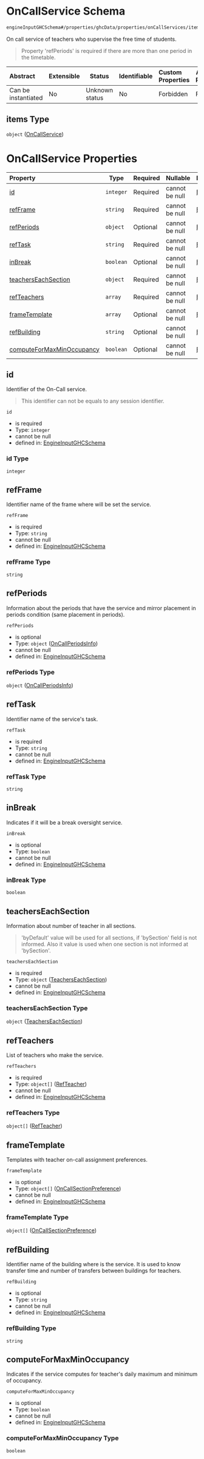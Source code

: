 # OnCallService Schema

```txt
engineInputGHCSchema#/properties/ghcData/properties/onCallServices/items
```

On call service of teachers who supervise the free time of students.


> Property 'refPeriods' is required if there are more than one period in the timetable.
>

| Abstract            | Extensible | Status         | Identifiable | Custom Properties | Additional Properties | Access Restrictions | Defined In                                                         |
| :------------------ | ---------- | -------------- | ------------ | :---------------- | --------------------- | ------------------- | ------------------------------------------------------------------ |
| Can be instantiated | No         | Unknown status | No           | Forbidden         | Forbidden             | none                | [ghc.schema.json\*](../out/ghc.schema.json "open original schema") |

## items Type

`object` ([OnCallService](ghc-properties-ghcdata-properties-oncallservices-oncallservice.md))

# OnCallService Properties

| Property                                                | Type      | Required | Nullable       | Defined by                                                                                                                                                                                                                                     |
| :------------------------------------------------------ | --------- | -------- | -------------- | :--------------------------------------------------------------------------------------------------------------------------------------------------------------------------------------------------------------------------------------------- |
| [id](#id)                                               | `integer` | Required | cannot be null | [EngineInputGHCSchema](ghc-properties-ghcdata-properties-oncallservices-oncallservice-properties-id.md "engineInputGHCSchema#/properties/ghcData/properties/onCallServices/items/properties/id")                                               |
| [refFrame](#refframe)                                   | `string`  | Required | cannot be null | [EngineInputGHCSchema](ghc-properties-ghcdata-properties-oncallservices-oncallservice-properties-refframe.md "engineInputGHCSchema#/properties/ghcData/properties/onCallServices/items/properties/refFrame")                                   |
| [refPeriods](#refperiods)                               | `object`  | Optional | cannot be null | [EngineInputGHCSchema](ghc-properties-ghcdata-properties-oncallservices-oncallservice-properties-oncallperiodsinfo.md "engineInputGHCSchema#/properties/ghcData/properties/onCallServices/items/properties/refPeriods")                        |
| [refTask](#reftask)                                     | `string`  | Required | cannot be null | [EngineInputGHCSchema](ghc-properties-ghcdata-properties-oncallservices-oncallservice-properties-reftask.md "engineInputGHCSchema#/properties/ghcData/properties/onCallServices/items/properties/refTask")                                     |
| [inBreak](#inbreak)                                     | `boolean` | Optional | cannot be null | [EngineInputGHCSchema](ghc-properties-ghcdata-properties-oncallservices-oncallservice-properties-inbreak.md "engineInputGHCSchema#/properties/ghcData/properties/onCallServices/items/properties/inBreak")                                     |
| [teachersEachSection](#teacherseachsection)             | `object`  | Required | cannot be null | [EngineInputGHCSchema](ghc-properties-ghcdata-properties-oncallservices-oncallservice-properties-teacherseachsection.md "engineInputGHCSchema#/properties/ghcData/properties/onCallServices/items/properties/teachersEachSection")             |
| [refTeachers](#refteachers)                             | `array`   | Required | cannot be null | [EngineInputGHCSchema](ghc-properties-ghcdata-properties-oncallservices-oncallservice-properties-refteachers.md "engineInputGHCSchema#/properties/ghcData/properties/onCallServices/items/properties/refTeachers")                             |
| [frameTemplate](#frametemplate)                         | `array`   | Optional | cannot be null | [EngineInputGHCSchema](ghc-definitions-oncalltemplate.md "engineInputGHCSchema#/properties/ghcData/properties/onCallServices/items/properties/frameTemplate")                                                                                  |
| [refBuilding](#refbuilding)                             | `string`  | Optional | cannot be null | [EngineInputGHCSchema](ghc-properties-ghcdata-properties-oncallservices-oncallservice-properties-refbuilding.md "engineInputGHCSchema#/properties/ghcData/properties/onCallServices/items/properties/refBuilding")                             |
| [computeForMaxMinOccupancy](#computeformaxminoccupancy) | `boolean` | Optional | cannot be null | [EngineInputGHCSchema](ghc-properties-ghcdata-properties-oncallservices-oncallservice-properties-computeformaxminoccupancy.md "engineInputGHCSchema#/properties/ghcData/properties/onCallServices/items/properties/computeForMaxMinOccupancy") |

## id

Identifier of the On-Call service.


> This identifier can not be equals to any session identifier.
>

`id`

-   is required
-   Type: `integer`
-   cannot be null
-   defined in: [EngineInputGHCSchema](ghc-properties-ghcdata-properties-oncallservices-oncallservice-properties-id.md "engineInputGHCSchema#/properties/ghcData/properties/onCallServices/items/properties/id")

### id Type

`integer`

## refFrame

Identifier name of the frame where will be set the service.


`refFrame`

-   is required
-   Type: `string`
-   cannot be null
-   defined in: [EngineInputGHCSchema](ghc-properties-ghcdata-properties-oncallservices-oncallservice-properties-refframe.md "engineInputGHCSchema#/properties/ghcData/properties/onCallServices/items/properties/refFrame")

### refFrame Type

`string`

## refPeriods

Information about the periods that have the service and mirror placement in periods condition (same placement in periods).


`refPeriods`

-   is optional
-   Type: `object` ([OnCallPeriodsInfo](ghc-properties-ghcdata-properties-oncallservices-oncallservice-properties-oncallperiodsinfo.md))
-   cannot be null
-   defined in: [EngineInputGHCSchema](ghc-properties-ghcdata-properties-oncallservices-oncallservice-properties-oncallperiodsinfo.md "engineInputGHCSchema#/properties/ghcData/properties/onCallServices/items/properties/refPeriods")

### refPeriods Type

`object` ([OnCallPeriodsInfo](ghc-properties-ghcdata-properties-oncallservices-oncallservice-properties-oncallperiodsinfo.md))

## refTask

Identifier name of the service's task.


`refTask`

-   is required
-   Type: `string`
-   cannot be null
-   defined in: [EngineInputGHCSchema](ghc-properties-ghcdata-properties-oncallservices-oncallservice-properties-reftask.md "engineInputGHCSchema#/properties/ghcData/properties/onCallServices/items/properties/refTask")

### refTask Type

`string`

## inBreak

Indicates if it will be a break oversight service.


`inBreak`

-   is optional
-   Type: `boolean`
-   cannot be null
-   defined in: [EngineInputGHCSchema](ghc-properties-ghcdata-properties-oncallservices-oncallservice-properties-inbreak.md "engineInputGHCSchema#/properties/ghcData/properties/onCallServices/items/properties/inBreak")

### inBreak Type

`boolean`

## teachersEachSection

Information about number of teacher in all sections.


> 'byDefault' value will be used for all sections, if 'bySection' field is not informed. Also it value is used when one section is not informed at 'bySection'.
>

`teachersEachSection`

-   is required
-   Type: `object` ([TeachersEachSection](ghc-properties-ghcdata-properties-oncallservices-oncallservice-properties-teacherseachsection.md))
-   cannot be null
-   defined in: [EngineInputGHCSchema](ghc-properties-ghcdata-properties-oncallservices-oncallservice-properties-teacherseachsection.md "engineInputGHCSchema#/properties/ghcData/properties/onCallServices/items/properties/teachersEachSection")

### teachersEachSection Type

`object` ([TeachersEachSection](ghc-properties-ghcdata-properties-oncallservices-oncallservice-properties-teacherseachsection.md))

## refTeachers

List of teachers who make the service.


`refTeachers`

-   is required
-   Type: `object[]` ([RefTeacher](ghc-properties-ghcdata-properties-oncallservices-oncallservice-properties-refteachers-refteacher.md))
-   cannot be null
-   defined in: [EngineInputGHCSchema](ghc-properties-ghcdata-properties-oncallservices-oncallservice-properties-refteachers.md "engineInputGHCSchema#/properties/ghcData/properties/onCallServices/items/properties/refTeachers")

### refTeachers Type

`object[]` ([RefTeacher](ghc-properties-ghcdata-properties-oncallservices-oncallservice-properties-refteachers-refteacher.md))

## frameTemplate

Templates with teacher on-call assignment preferences.


`frameTemplate`

-   is optional
-   Type: `object[]` ([OnCallSectionPreference](ghc-definitions-oncalltemplate-oncallsectionpreference.md))
-   cannot be null
-   defined in: [EngineInputGHCSchema](ghc-definitions-oncalltemplate.md "engineInputGHCSchema#/properties/ghcData/properties/onCallServices/items/properties/frameTemplate")

### frameTemplate Type

`object[]` ([OnCallSectionPreference](ghc-definitions-oncalltemplate-oncallsectionpreference.md))

## refBuilding

Identifier name of the building where is the service. It is used to know transfer time and number of transfers between buildings for teachers.


`refBuilding`

-   is optional
-   Type: `string`
-   cannot be null
-   defined in: [EngineInputGHCSchema](ghc-properties-ghcdata-properties-oncallservices-oncallservice-properties-refbuilding.md "engineInputGHCSchema#/properties/ghcData/properties/onCallServices/items/properties/refBuilding")

### refBuilding Type

`string`

## computeForMaxMinOccupancy

Indicates if the service computes for teacher's daily maximum and minimum of occupancy.


`computeForMaxMinOccupancy`

-   is optional
-   Type: `boolean`
-   cannot be null
-   defined in: [EngineInputGHCSchema](ghc-properties-ghcdata-properties-oncallservices-oncallservice-properties-computeformaxminoccupancy.md "engineInputGHCSchema#/properties/ghcData/properties/onCallServices/items/properties/computeForMaxMinOccupancy")

### computeForMaxMinOccupancy Type

`boolean`
